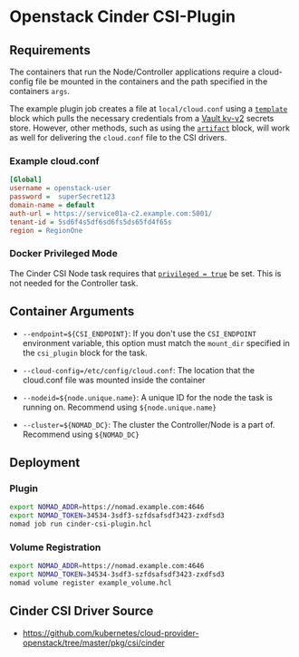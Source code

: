 # Openstack Cinder CSI-Plugin

## Requirements

The containers that run the Node/Controller applications require a cloud-config file be mounted in the containers and the path specified in the containers `args`.

The example plugin job creates a file at `local/cloud.conf` using a [`template`](https://developer.hashicorp.com/nomad/docs/job-specification/template) block which pulls the necessary credentials from a [Vault kv-v2](https://www.vaultproject.io/docs/secrets/kv/kv-v2) secrets store. However, other methods, such as using the [`artifact`](https://developer.hashicorp.com/nomad/docs/job-specification/artifact) block, will work as well for delivering the `cloud.conf` file to the CSI drivers.

### Example cloud.conf

```ini
[Global]
username = openstack-user
password =  superSecret123
domain-name = default
auth-url = https://service01a-c2.example.com:5001/
tenant-id = 5sd6f4s5df6sd6fs5ds65fd4f65s
region = RegionOne
```

### Docker Privileged Mode

The Cinder CSI Node task requires that [`privileged = true`](https://developer.hashicorp.com/nomad/docs/deploy/task-driver/docker#allow_privileged) be set. This is not needed for the Controller task.

## Container Arguments

* `--endpoint=${CSI_ENDPOINT}`: If you don't use the `CSI_ENDPOINT`
    environment variable, this option must match the `mount_dir`
    specified in the `csi_plugin` block for the task.

* `--cloud-config=/etc/config/cloud.conf`: The location that the
  cloud.conf file was mounted inside the container

* `--nodeid=${node.unique.name}`: A unique ID for the node the task is
  running on. Recommend using `${node.unique.name}`

* `--cluster=${NOMAD_DC}`: The cluster the Controller/Node is a part
  of. Recommend using `${NOMAD_DC}`

## Deployment

### Plugin

```bash
export NOMAD_ADDR=https://nomad.example.com:4646
export NOMAD_TOKEN=34534-3sdf3-szfdsafsdf3423-zxdfsd3
nomad job run cinder-csi-plugin.hcl
```

### Volume Registration

```bash
export NOMAD_ADDR=https://nomad.example.com:4646
export NOMAD_TOKEN=34534-3sdf3-szfdsafsdf3423-zxdfsd3
nomad volume register example_volume.hcl
```

## Cinder CSI Driver Source

- https://github.com/kubernetes/cloud-provider-openstack/tree/master/pkg/csi/cinder
